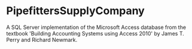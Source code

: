 # PipefittersSupplyCompany
A SQL Server implementation of the Microsoft Access database from the textbook 'Building Accounting Systems using Access 2010' by James T. Perry and Richard Newmark.
